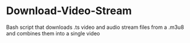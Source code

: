 # Download-Video-Stream
Bash script that downloads .ts video and audio stream files from a .m3u8 and combines them into a single video
